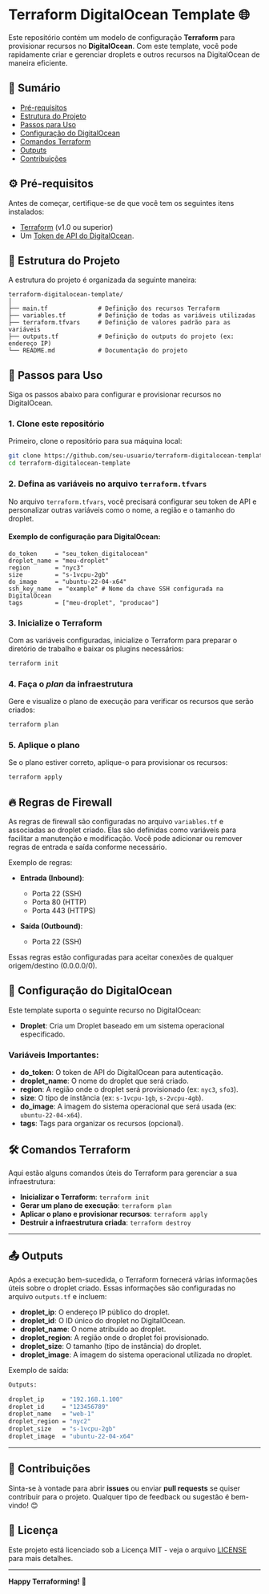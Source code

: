 # Terraform DigitalOcean Template 🌐

Este repositório contém um modelo de configuração **Terraform** para provisionar recursos no **DigitalOcean**. Com este template, você pode rapidamente criar e gerenciar droplets e outros recursos na DigitalOcean de maneira eficiente.

## 📝 Sumário

- [Pré-requisitos](#pré-requisitos)
- [Estrutura do Projeto](#estrutura-do-projeto)
- [Passos para Uso](#passos-para-uso)
- [Configuração do DigitalOcean](#configuração-do-digitalocean)
- [Comandos Terraform](#comandos-terraform)
- [Outputs](#outputs)
- [Contribuições](#contribuições)

## ⚙️ Pré-requisitos

Antes de começar, certifique-se de que você tem os seguintes itens instalados:

- [Terraform](https://www.terraform.io/downloads.html) (v1.0 ou superior)
- Um [Token de API do DigitalOcean](https://cloud.digitalocean.com/account/api/tokens).

## 📁 Estrutura do Projeto

A estrutura do projeto é organizada da seguinte maneira:

```
terraform-digitalocean-template/
│
├── main.tf              # Definição dos recursos Terraform
├── variables.tf         # Definição de todas as variáveis utilizadas
├── terraform.tfvars     # Definição de valores padrão para as variáveis
├── outputs.tf           # Definição do outputs do projeto (ex: endereço IP)
└── README.md            # Documentação do projeto
```

## 🚀 Passos para Uso

Siga os passos abaixo para configurar e provisionar recursos no DigitalOcean.

### 1. Clone este repositório

Primeiro, clone o repositório para sua máquina local:

```bash
git clone https://github.com/seu-usuario/terraform-digitalocean-template.git
cd terraform-digitalocean-template
```

### 2. Defina as variáveis no arquivo `terraform.tfvars`

No arquivo `terraform.tfvars`, você precisará configurar seu token de API e personalizar outras variáveis como o nome, a região e o tamanho do droplet.

#### Exemplo de configuração para **DigitalOcean**:

```hcl
do_token     = "seu_token_digitalocean"
droplet_name = "meu-droplet"
region       = "nyc3"
size         = "s-1vcpu-2gb"
do_image     = "ubuntu-22-04-x64"
ssh_key_name  = "example" # Nome da chave SSH configurada na DigitalOcean
tags         = ["meu-droplet", "producao"]
```

### 3. Inicialize o Terraform

Com as variáveis configuradas, inicialize o Terraform para preparar o diretório de trabalho e baixar os plugins necessários:

```bash
terraform init
```

### 4. Faça o *plan* da infraestrutura

Gere e visualize o plano de execução para verificar os recursos que serão criados:

```bash
terraform plan
```

### 5. Aplique o plano

Se o plano estiver correto, aplique-o para provisionar os recursos:

```bash
terraform apply
```

## 🔥 Regras de Firewall

As regras de firewall são configuradas no arquivo `variables.tf` e associadas ao droplet criado. Elas são definidas como variáveis para facilitar a manutenção e modificação. Você pode adicionar ou remover regras de entrada e saída conforme necessário.

Exemplo de regras:

- **Entrada (Inbound)**:
  - Porta 22 (SSH)
  - Porta 80 (HTTP)
  - Porta 443 (HTTPS)

- **Saída (Outbound)**:
  - Porta 22 (SSH)

Essas regras estão configuradas para aceitar conexões de qualquer origem/destino (0.0.0.0/0).

## 🔧 Configuração do DigitalOcean

Este template suporta o seguinte recurso no DigitalOcean:

- **Droplet**: Cria um Droplet baseado em um sistema operacional especificado.

### Variáveis Importantes:

- **do_token**: O token de API do DigitalOcean para autenticação.
- **droplet_name**: O nome do droplet que será criado.
- **region**: A região onde o droplet será provisionado (ex: `nyc3`, `sfo3`).
- **size**: O tipo de instância (ex: `s-1vcpu-1gb`, `s-2vcpu-4gb`).
- **do_image**: A imagem do sistema operacional que será usada (ex: `ubuntu-22-04-x64`).
- **tags**: Tags para organizar os recursos (opcional).

## 🛠️ Comandos Terraform

Aqui estão alguns comandos úteis do Terraform para gerenciar a sua infraestrutura:

- **Inicializar o Terraform**: `terraform init`
- **Gerar um plano de execução**: `terraform plan`
- **Aplicar o plano e provisionar recursos**: `terraform apply`
- **Destruir a infraestrutura criada**: `terraform destroy`

---

## 📤 Outputs

Após a execução bem-sucedida, o Terraform fornecerá várias informações úteis sobre o droplet criado. Essas informações são configuradas no arquivo `outputs.tf` e incluem:

- **droplet_ip**: O endereço IP público do droplet.
- **droplet_id**: O ID único do droplet no DigitalOcean.
- **droplet_name**: O nome atribuído ao droplet.
- **droplet_region**: A região onde o droplet foi provisionado.
- **droplet_size**: O tamanho (tipo de instância) do droplet.
- **droplet_image**: A imagem do sistema operacional utilizada no droplet.

Exemplo de saída:

```bash
Outputs:

droplet_ip     = "192.168.1.100"
droplet_id     = "123456789"
droplet_name   = "web-1"
droplet_region = "nyc2"
droplet_size   = "s-1vcpu-2gb"
droplet_image  = "ubuntu-22-04-x64"
```

---

## 🤝 Contribuições

Sinta-se à vontade para abrir **issues** ou enviar **pull requests** se quiser contribuir para o projeto. Qualquer tipo de feedback ou sugestão é bem-vindo! 😊

## 📜 Licença

Este projeto está licenciado sob a Licença MIT - veja o arquivo [LICENSE](LICENSE) para mais detalhes.

---

**Happy Terraforming!** 🚀